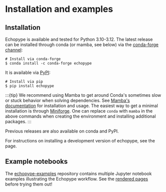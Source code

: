 # Installation and examples

## Installation

Echopype is available and tested for Python 3.10-3.12. The latest release can be installed through conda (or mamba, see below) via the [conda-forge channel](https://anaconda.org/conda-forge/echopype):
```shell
# Install via conda-forge
$ conda install -c conda-forge echopype
```

It is available via [PyPI](https://pypi.org/project/echopype):
```shell
# Install via pip
$ pip install echopype
```

:::{tip}
We recommend using Mamba to get around Conda's sometimes slow or stuck behavior when solving dependencies.
See [Mamba's documentation](https://mamba.readthedocs.io/en/latest/) for installation and usage.
The easiest way to get a minimal installation is through [Miniforge](https://conda-forge.org/download/).
One can replace `conda` with `mamba` in the above commands when creating the environment and installing additional packages.
:::

Previous releases are also available on conda and PyPI.

For instructions on installing a development version of echopype,
see the [](contrib:setup) page.


## Example notebooks

The [echopype-examples](https://github.com/OSOceanAcoustics/echopype-examples) repository contains multiple Jupyter notebook examples illustrating the Echopype workflow. See the [rendered pages](https://echopype-examples.readthedocs.io/) before trying them out!

